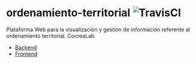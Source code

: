 # ordenamiento-territorial ![TravisCI](https://travis-ci.org/larry852/ordenamiento-territorial.svg?branch=master)
Plataforma Web para la visualización y gestión de información referente al ordenamiento territorial. CocreaLab

- [Backend](https://ordenamiento-backend.herokuapp.com)
- [Frontend](https://ordenamiento-frontend.herokuapp.com)